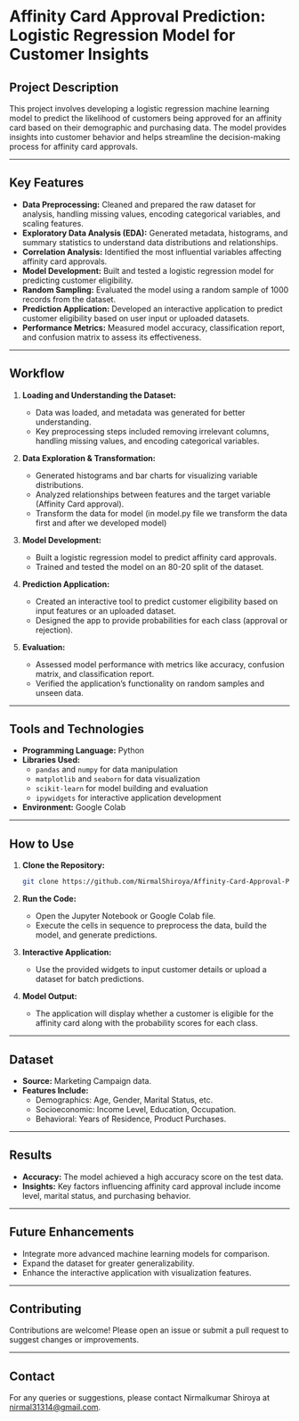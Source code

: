 # Affinity Card Approval Prediction: Logistic Regression Model for Customer Insights

## Project Description
This project involves developing a logistic regression machine learning model to predict the likelihood of customers being approved for an affinity card based on their demographic and purchasing data. The model provides insights into customer behavior and helps streamline the decision-making process for affinity card approvals.

---

## Key Features
- **Data Preprocessing:** Cleaned and prepared the raw dataset for analysis, handling missing values, encoding categorical variables, and scaling features.
- **Exploratory Data Analysis (EDA):** Generated metadata, histograms, and summary statistics to understand data distributions and relationships.
- **Correlation Analysis:** Identified the most influential variables affecting affinity card approvals.
- **Model Development:** Built and tested a logistic regression model for predicting customer eligibility.
- **Random Sampling:** Evaluated the model using a random sample of 1000 records from the dataset.
- **Prediction Application:** Developed an interactive application to predict customer eligibility based on user input or uploaded datasets.
- **Performance Metrics:** Measured model accuracy, classification report, and confusion matrix to assess its effectiveness.

---

## Workflow
1. **Loading and Understanding the Dataset:**
   - Data was loaded, and metadata was generated for better understanding.
   - Key preprocessing steps included removing irrelevant columns, handling missing values, and encoding categorical variables.

2. **Data Exploration & Transformation:**
   - Generated histograms and bar charts for visualizing variable distributions.
   - Analyzed relationships between features and the target variable (Affinity Card approval).
   - Transform the data for model (in model.py file we transform the data first and after we developed model)

3. **Model Development:**
   - Built a logistic regression model to predict affinity card approvals.
   - Trained and tested the model on an 80-20 split of the dataset.

4. **Prediction Application:**
   - Created an interactive tool to predict customer eligibility based on input features or an uploaded dataset.
   - Designed the app to provide probabilities for each class (approval or rejection).

5. **Evaluation:**
   - Assessed model performance with metrics like accuracy, confusion matrix, and classification report.
   - Verified the application’s functionality on random samples and unseen data.

---

## Tools and Technologies
- **Programming Language:** Python
- **Libraries Used:**
  - `pandas` and `numpy` for data manipulation
  - `matplotlib` and `seaborn` for data visualization
  - `scikit-learn` for model building and evaluation
  - `ipywidgets` for interactive application development
- **Environment:** Google Colab

---

## How to Use
1. **Clone the Repository:**
   ```bash
   git clone https://github.com/NirmalShiroya/Affinity-Card-Approval-Prediction-Logistic-Regression-Model-for-Customer-Insights.git
   ```

2. **Run the Code:**
   - Open the Jupyter Notebook or Google Colab file.
   - Execute the cells in sequence to preprocess the data, build the model, and generate predictions.

3. **Interactive Application:**
   - Use the provided widgets to input customer details or upload a dataset for batch predictions.

4. **Model Output:**
   - The application will display whether a customer is eligible for the affinity card along with the probability scores for each class.

---

## Dataset
- **Source:** Marketing Campaign data.
- **Features Include:**
  - Demographics: Age, Gender, Marital Status, etc.
  - Socioeconomic: Income Level, Education, Occupation.
  - Behavioral: Years of Residence, Product Purchases.

---

## Results
- **Accuracy:** The model achieved a high accuracy score on the test data.
- **Insights:** Key factors influencing affinity card approval include income level, marital status, and purchasing behavior.

---

## Future Enhancements
- Integrate more advanced machine learning models for comparison.
- Expand the dataset for greater generalizability.
- Enhance the interactive application with visualization features.

---

## Contributing
Contributions are welcome! Please open an issue or submit a pull request to suggest changes or improvements.

---

## Contact
For any queries or suggestions, please contact Nirmalkumar Shiroya at nirmal31314@gmail.com.


